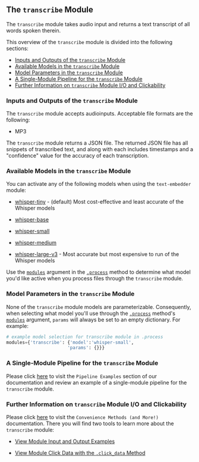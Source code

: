 ## The `transcribe` Module

The `transcribe` module takes audio input and returns a text transcript of all words spoken therein.

This overview of the `transcribe` module is divided into the following sections:

- [Inputs and Outputs of the `transcribe` Module](#inputs-and-outputs-of-the-transcribe-module)
- [Available Models in the `transcribe` Module](#available-models-in-the-transcribe-module)
- [Model Parameters in the `transcribe` Module](#model-parameters-in-the-transcribe-module)
- [A Single-Module Pipeline for the `transcribe` Module](#a-single-module-pipeline-for-the-transcribe-module)
- [Further Information on `transcribe` Module I/O and Clickability](#further-information-on-transcribe-module-io-and-clickability)

### Inputs and Outputs of the `transcribe` Module

The `transcribe` module accepts audioinputs. Acceptable file formats are the following:

- MP3

The `transcribe` module returns a JSON file. The returned JSON file has all snippets of transcribed text, and along with each includes timestamps and a "confidence" value for the accuracy of each transcription.

### Available Models in the `transcribe` Module

You can activate any of the following models when using the `text-embedder` module:

- [whisper-tiny](https://huggingface.co/openai/whisper-tiny) - (default) Most cost-effective and least accurate of the Whisper models

- [whisper-base](https://huggingface.co/openai/whisper-base)

- [whisper-small](https://huggingface.co/openai/whisper-small)

- [whisper-medium](https://huggingface.co/openai/whisper-medium)

- [whisper-large-v3](https://huggingface.co/openai/whisper-large-v3) - Most accurate but most expensive to run of the Whisper models

Use the [`modules`](../../system/parameters_processing_files_through_pipelines/process_method.md#selecting-models-via-the-modules-argument) argument in the [`.process`](../../system/parameters_processing_files_through_pipelines/process_method.md) method to determine what model you'd like active when you process files through the `transcribe` module.

### Model Parameters in the `transcribe` Module

None of the `transcribe` module models are parameterizable. Consequently, when selecting what model you'll use through the [`.process`](../../system/parameters_processing_files_through_pipelines/process_method.md) method's [`modules`](../../system/parameters_processing_files_through_pipelines/process_method.md#selecting-models-via-the-modules-argument) argument, `params` will always be set to an empty dictionary. For example:

```python
# example model selection for transcribe module in .process
modules={'transcribe': {'model':'whisper-small',
                       'params': {}}}
```

### A Single-Module Pipeline for the `transcribe` Module

Please click [here](../../examples/single_module_pipelines/single_transcribe.md) to visit the `Pipeline Examples` section of our documentation and review an example of a single-module pipeline for the `transcribe` module.

### Further Information on `transcribe` Module I/O and Clickability

Please click [here](../../system/convenience_methods/convenience_methods.md) to visit the `Convenience Methods (and More!)` documentation. There you will find two tools to learn more about the `transcribe` module:

- [View Module Input and Output Examples](../../system/convenience_methods/convenience_methods.md#view-module-input-and-output-examples)

- [View Module Click Data with the `.click_data` Method](../../system/convenience_methods/convenience_methods.md#view-module-click-data-with-the-click_data-method)
